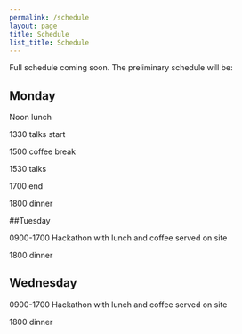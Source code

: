 ```yaml
---
permalink: /schedule
layout: page
title: Schedule
list_title: Schedule
---
```


Full schedule coming soon. The preliminary schedule will be:

## Monday

Noon lunch

1330 talks start

1500 coffee break

1530 talks

1700 end

1800 dinner


##Tuesday

0900-1700 Hackathon with lunch and coffee served on site

1800 dinner

## Wednesday

0900-1700 Hackathon with lunch and coffee served on site

1800 dinner
